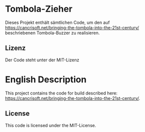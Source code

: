 # Tombola-Zieher

Dieses Projekt enthält sämtlichen Code, um den auf https://cancrisoft.net/bringing-the-tombola-into-the-21st-century/ beschriebenen Tombola-Buzzer zu realisieren.

## Lizenz

Der Code steht unter der MIT-Lizenz

# English Description

This project contains the code for build described here: https://cancrisoft.net/bringing-the-tombola-into-the-21st-century/.

## License

This code is licensed under the MIT-License.